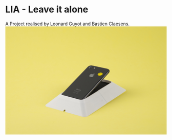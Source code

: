 # LIA  - Leave it alone
A Project realised by Leonard Guyot and Bastien Claesens.
![](Images/lia-ECAL.jpg)
